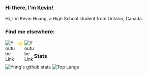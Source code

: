 ### Hi there, I'm [Kevin!](https://www.ynng.ca)

Hi, I'm Kevin Huang, a High School student from Ontario, Canada. 

### Find me elsewhere:

[<img align="left" alt="Youtube Link" width = "30px" src = "https://raw.githubusercontent.com/Ynng/Ynng/master/youtube.svg">](https://www.youtube.com/channel/UC5qAOjtSdCkPEy1BUM78ruw?view_as=subscriber)

[<img align="left" alt="DMOJ Link" width = "30px" src = "/dmoj.svg">](https://dmoj.ca/user/Ynng11626)

[<img align="left" alt="Youtube Link" width = "30px" src = "https://raw.githubusercontent.com/Ynng/Ynng/master/youtube.svg">](https://www.youtube.com/channel/UC5qAOjtSdCkPEy1BUM78ruw?view_as=subscriber)
<br/>

### Stats


![Ynng's github stats](https://github-readme-stats.vercel.app/api?username=Ynng&count_private=true&show_icons=true)
![Top Langs](https://github-readme-stats.vercel.app/api/top-langs/?username=Ynng)
